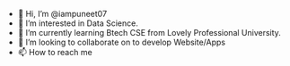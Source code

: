 - 👋 Hi, I’m @iampuneet07
- 👀 I’m interested in Data Science.
- 🌱 I’m currently learning  Btech CSE from Lovely Professional University.
- 💞️ I’m looking to collaborate on to develop Website/Apps
- 📫 How to reach me 

<!---
iampuneet07/iampuneet07 is a ✨ special ✨ repository because its `README.md` (this file) appears on your GitHub profile.
You can click the Preview link to take a look at your changes.
--->
